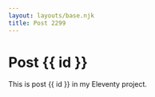 ```yaml
---
layout: layouts/base.njk
title: Post 2299
---
```


# Post {{ id }}

This is post {{ id }} in my Eleventy project.
